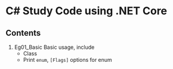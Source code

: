 # C# Study Code using .NET Core

## Contents
1. Eg01_Basic
    Basic usage, include
    - Class
    - Print `enum`, `[Flags]` options for enum